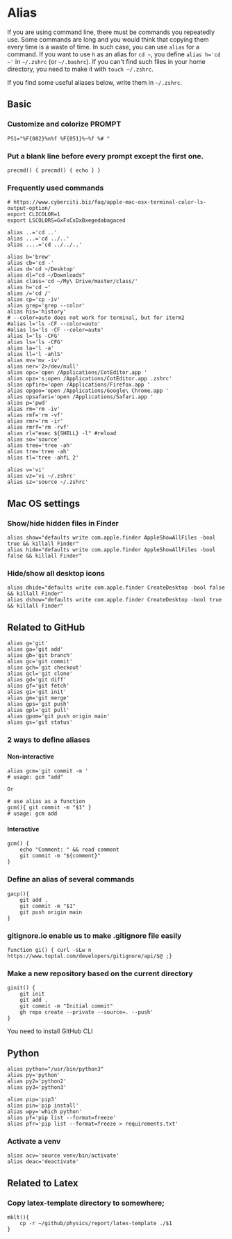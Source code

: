 # Alias

If you are using command line, there must be commands you repeatedly use.
Some commands are long and you would think that copying them every time is a waste of time. In such case, you can use `alias` for a command. If you want to use `h` as an alias for `cd ~`, you define `alias h='cd ~'` in `~/.zshrc` (or `~/.bashrc`). If you can't find such files in your home directory, you need to make it with `touch ~/.zshrc`.

If you find some useful aliases below, write them in `~/.zshrc`.

## Basic

### Customize and colorize PROMPT
```
PS1="%F{082}%n%f %F{051}%~%f %# "
```

### Put a blank line before every prompt except the first one.
```
precmd() { precmd() { echo } }
```

### Frequently used commands
```
# https://www.cyberciti.biz/faq/apple-mac-osx-terminal-color-ls-output-option/
export CLICOLOR=1
export LSCOLORS=GxFxCxDxBxegedabagaced

alias ..='cd ..'
alias ...='cd ../..'
alias ....='cd ../../..'

alias b='brew'
alias cb='cd -'
alias d='cd ~/Desktop'
alias dl="cd ~/Downloads"
alias class='cd ~/My\ Drive/master/class/'
alias h='cd ~'
alias /='cd /'
alias cp='cp -iv'
alias grep='grep --color'
alias his='history'
# --color=auto does not work for terminal, but for iterm2
#alias l='ls -CF --color=auto'
#alias ls='ls -CF --color=auto'
alias l='ls -CFG'
alias ls='ls -CFG'
alias la='l -a'
alias ll='l -ahlS'
alias mv='mv -iv'
alias ner='2>/dev/null'
alias opc='open /Applications/CotEditor.app '
alias opz='s;open /Applications/CotEditor.app .zshrc'
alias opfire='open /Applications/Firefox.app '
alias opgoo='open /Applications/Google\ Chrome.app '
alias opsafari='open /Applications/Safari.app '
alias p='pwd'
alias rm='rm -iv'
alias rmf='rm -vf'
alias rmr='rm -ir'
alias rmrf='rm -rvf'
alias rl="exec ${SHELL} -l" #reload
alias so='source'
alias tree='tree -ah'
alias tre='tree -ah'
alias tl='tree -ahfL 2'

alias v='vi'
alias vz='vi ~/.zshrc'
alias sz='source ~/.zshrc'
```

## Mac OS settings
### Show/hide hidden files in Finder
```
alias show="defaults write com.apple.finder AppleShowAllFiles -bool true && killall Finder"
alias hide="defaults write com.apple.finder AppleShowAllFiles -bool false && killall Finder"
```

### Hide/show all desktop icons
```
alias dhide="defaults write com.apple.finder CreateDesktop -bool false && killall Finder"
alias dshow="defaults write com.apple.finder CreateDesktop -bool true && killall Finder"
```


## Related to GitHub
```
alias g='git'
alias ga='git add'
alias gb='git branch'
alias gc='git commit'
alias gch='git checkout'
alias gcl='git clone'
alias gd='git diff'
alias gf='git fetch'
alias gi='git init'
alias gm='git merge'
alias gps='git push'
alias gpl='git pull'
alias gpom='git push origin main'
alias gs='git status'
```
### 2 ways to define aliases
#### Non-interactive
```
alias gcm='git commit -m '
# usage: gcm "add"

Or

# use alias as a function
gcm(){ git commit -m "$1" }
# usage: gcm add
```

#### Interactive
```
gcm() {
	echo "Comment: " && read comment
	git commit -m "${comment}"
}
```


### Define an alias of several commands
```
gacp(){
	git add .
	git commit -m "$1"
	git push origin main
}
```

### gitignore.io enable us to make .gitignore file easily
```
function gi() { curl -sLw n https://www.toptal.com/developers/gitignore/api/$@ ;}
```

### Make a new repository based on the current directory
```
ginit() {
	git init
	git add .
	git commit -m "Initial commit"
	gh repo create --private --source=. --push'
}
```
You need to install GitHub CLI

## Python
```
alias python="/usr/bin/python3"
alias py='python'
alias py2='python2'
alias py3='python3'

alias pip='pip3'
alias pin='pip install'
alias wpy='which python'
alias pf='pip list --format=freeze'
alias pfr='pip list --format=freeze > requirements.txt'
```

### Activate a venv
```
alias acv='source venv/bin/activate'
alias deac='deactivate'
```

## Related to Latex
### Copy latex-template directory to somewhere;
```
mklt(){
	cp -r ~/github/physics/report/latex-template ./$1
}
```
